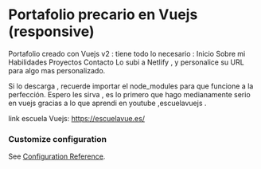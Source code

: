 # Portafolio precario en Vuejs (responsive)
Portafolio creado con Vuejs v2 :
tiene todo lo necesario :
  Inicio
  Sobre mi
  Habilidades
  Proyectos
  Contacto
Lo subi a Netlify , y personalice su URL para algo mas personalizado.

Si lo descarga , recuerde importar el node_modules para que funcione a la perfección.
Espero les sirva , es lo primero que hago medianamente serio en vuejs gracias a lo que aprendi en youtube ,escuelavuejs .

link escuela Vuejs:
https://escuelavue.es/




### Customize configuration
See [Configuration Reference](https://cli.vuejs.org/config/).
